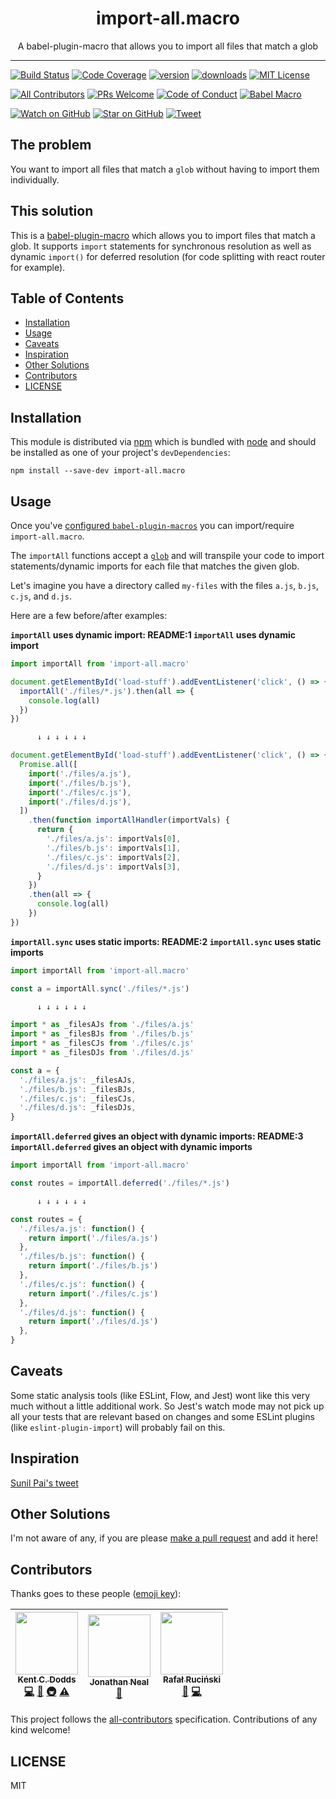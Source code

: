 <div align="center">
<h1>import-all.macro</h1>

<p>A babel-plugin-macro that allows you to import all files that match a glob</p>
</div>

<hr />

[![Build Status][build-badge]][build]
[![Code Coverage][coverage-badge]][coverage]
[![version][version-badge]][package]
[![downloads][downloads-badge]][npmtrends]
[![MIT License][license-badge]][license]

[![All Contributors](https://img.shields.io/badge/all_contributors-3-orange.svg?style=flat-square)](#contributors)
[![PRs Welcome][prs-badge]][prs]
[![Code of Conduct][coc-badge]][coc]
[![Babel Macro][macros-badge]][babel-plugin-macros]

[![Watch on GitHub][github-watch-badge]][github-watch]
[![Star on GitHub][github-star-badge]][github-star]
[![Tweet][twitter-badge]][twitter]

## The problem

You want to import all files that match a `glob` without having to import them
individually.

## This solution

This is a [babel-plugin-macro][babel-plugin-macros] which allows you to import files that
match a glob. It supports `import` statements for synchronous resolution as well
as dynamic `import()` for deferred resolution (for code splitting with react
router for example).

## Table of Contents

<!-- START doctoc generated TOC please keep comment here to allow auto update -->

<!-- DON'T EDIT THIS SECTION, INSTEAD RE-RUN doctoc TO UPDATE -->

* [Installation](#installation)
* [Usage](#usage)
* [Caveats](#caveats)
* [Inspiration](#inspiration)
* [Other Solutions](#other-solutions)
* [Contributors](#contributors)
* [LICENSE](#license)

<!-- END doctoc generated TOC please keep comment here to allow auto update -->

## Installation

This module is distributed via [npm][npm] which is bundled with [node][node] and
should be installed as one of your project's `devDependencies`:

```
npm install --save-dev import-all.macro
```

## Usage

Once you've [configured `babel-plugin-macros`](https://github.com/kentcdodds/babel-plugin-macros/blob/master/other/docs/user.md) you can
import/require `import-all.macro`.

The `importAll` functions accept a [`glob`][glob] and will transpile your code
to import statements/dynamic imports for each file that matches the given glob.

Let's imagine you have a directory called `my-files` with the files
`a.js`, `b.js`, `c.js`, and `d.js`.

Here are a few before/after examples:

<!-- SNAP_TO_README:START -->

<!-- This section is generated by the other/snap-to-readme.js script. -->

<!-- Do not edit directly. -->

**`importAll` uses dynamic import: README:1 `importAll` uses dynamic import**

```javascript
import importAll from 'import-all.macro'

document.getElementById('load-stuff').addEventListener('click', () => {
  importAll('./files/*.js').then(all => {
    console.log(all)
  })
})

      ↓ ↓ ↓ ↓ ↓ ↓

document.getElementById('load-stuff').addEventListener('click', () => {
  Promise.all([
    import('./files/a.js'),
    import('./files/b.js'),
    import('./files/c.js'),
    import('./files/d.js'),
  ])
    .then(function importAllHandler(importVals) {
      return {
        './files/a.js': importVals[0],
        './files/b.js': importVals[1],
        './files/c.js': importVals[2],
        './files/d.js': importVals[3],
      }
    })
    .then(all => {
      console.log(all)
    })
})
```

**`importAll.sync` uses static imports: README:2 `importAll.sync` uses static imports**

```javascript
import importAll from 'import-all.macro'

const a = importAll.sync('./files/*.js')

      ↓ ↓ ↓ ↓ ↓ ↓

import * as _filesAJs from './files/a.js'
import * as _filesBJs from './files/b.js'
import * as _filesCJs from './files/c.js'
import * as _filesDJs from './files/d.js'

const a = {
  './files/a.js': _filesAJs,
  './files/b.js': _filesBJs,
  './files/c.js': _filesCJs,
  './files/d.js': _filesDJs,
}
```

**`importAll.deferred` gives an object with dynamic imports: README:3 `importAll.deferred` gives an object with dynamic imports**

```javascript
import importAll from 'import-all.macro'

const routes = importAll.deferred('./files/*.js')

      ↓ ↓ ↓ ↓ ↓ ↓

const routes = {
  './files/a.js': function() {
    return import('./files/a.js')
  },
  './files/b.js': function() {
    return import('./files/b.js')
  },
  './files/c.js': function() {
    return import('./files/c.js')
  },
  './files/d.js': function() {
    return import('./files/d.js')
  },
}
```

<!-- SNAP_TO_README:END -->

## Caveats

Some static analysis tools (like ESLint, Flow, and Jest) wont like this very much
without a little additional work. So Jest's watch mode may not pick up all your
tests that are relevant based on changes and some ESLint plugins
(like `eslint-plugin-import`) will probably fail on this.

## Inspiration

[Sunil Pai's tweet][sunil-tweet]

## Other Solutions

I'm not aware of any, if you are please [make a pull request][prs] and add it
here!

## Contributors

Thanks goes to these people ([emoji key][emojis]):

<!-- ALL-CONTRIBUTORS-LIST:START - Do not remove or modify this section -->

<!-- prettier-ignore -->
| [<img src="https://avatars.githubusercontent.com/u/1500684?v=3" width="100px;"/><br /><sub><b>Kent C. Dodds</b></sub>](https://kentcdodds.com)<br />[💻](https://github.com/kentcdodds/import-all.macro/commits?author=kentcdodds "Code") [📖](https://github.com/kentcdodds/import-all.macro/commits?author=kentcdodds "Documentation") [🚇](#infra-kentcdodds "Infrastructure (Hosting, Build-Tools, etc)") [⚠️](https://github.com/kentcdodds/import-all.macro/commits?author=kentcdodds "Tests") | [<img src="https://avatars0.githubusercontent.com/u/188426?v=4" width="100px;"/><br /><sub><b>Jonathan Neal</b></sub>](http://jonathantneal.com)<br />[📖](https://github.com/kentcdodds/import-all.macro/commits?author=jonathantneal "Documentation") | [<img src="https://avatars0.githubusercontent.com/u/6004414?v=4" width="100px;"/><br /><sub><b>Rafał Ruciński</b></sub>](https://fatfisz.com)<br />[🐛](https://github.com/kentcdodds/import-all.macro/issues?q=author%3Afatfisz "Bug reports") [💻](https://github.com/kentcdodds/import-all.macro/commits?author=fatfisz "Code") |
| :---: | :---: | :---: |

<!-- ALL-CONTRIBUTORS-LIST:END -->

This project follows the [all-contributors][all-contributors] specification.
Contributions of any kind welcome!

## LICENSE

MIT

[npm]: https://www.npmjs.com/
[node]: https://nodejs.org
[build-badge]: https://img.shields.io/travis/kentcdodds/import-all.macro.svg?style=flat-square
[build]: https://travis-ci.org/kentcdodds/import-all.macro
[coverage-badge]: https://img.shields.io/codecov/c/github/kentcdodds/import-all.macro.svg?style=flat-square
[coverage]: https://codecov.io/github/kentcdodds/import-all.macro
[version-badge]: https://img.shields.io/npm/v/import-all.macro.svg?style=flat-square
[package]: https://www.npmjs.com/package/import-all.macro
[downloads-badge]: https://img.shields.io/npm/dm/import-all.macro.svg?style=flat-square
[npmtrends]: http://www.npmtrends.com/import-all.macro
[license-badge]: https://img.shields.io/npm/l/import-all.macro.svg?style=flat-square
[license]: https://github.com/kentcdodds/import-all.macro/blob/master/LICENSE
[prs-badge]: https://img.shields.io/badge/PRs-welcome-brightgreen.svg?style=flat-square
[prs]: http://makeapullrequest.com
[donate-badge]: https://img.shields.io/badge/$-support-green.svg?style=flat-square
[coc-badge]: https://img.shields.io/badge/code%20of-conduct-ff69b4.svg?style=flat-square
[coc]: https://github.com/kentcdodds/import-all.macro/blob/master/other/CODE_OF_CONDUCT.md
[macros-badge]: https://img.shields.io/badge/babel--macro-%F0%9F%8E%A3-f5da55.svg?style=flat-square
[babel-plugin-macros]: https://github.com/kentcdodds/babel-plugin-macros
[github-watch-badge]: https://img.shields.io/github/watchers/kentcdodds/import-all.macro.svg?style=social
[github-watch]: https://github.com/kentcdodds/import-all.macro/watchers
[github-star-badge]: https://img.shields.io/github/stars/kentcdodds/import-all.macro.svg?style=social
[github-star]: https://github.com/kentcdodds/import-all.macro/stargazers
[twitter]: https://twitter.com/intent/tweet?text=Check%20out%20import-all.macro%20by%20%40kentcdodds%20https%3A%2F%2Fgithub.com%2Fkentcdodds%2Fimport-all.macro%20%F0%9F%91%8D
[twitter-badge]: https://img.shields.io/twitter/url/https/github.com/kentcdodds/import-all.macro.svg?style=social
[emojis]: https://github.com/kentcdodds/all-contributors#emoji-key
[all-contributors]: https://github.com/kentcdodds/all-contributors
[glob]: https://www.npmjs.com/package/glob
[sunil-tweet]: https://twitter.com/threepointone/status/908290510225330176
